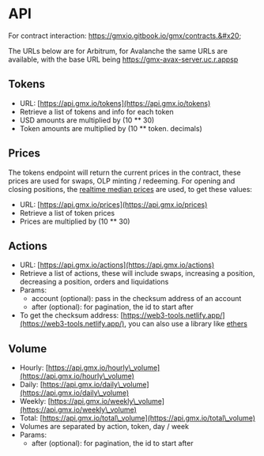 # API

For contract interaction: https://gmxio.gitbook.io/gmx/contracts.&#x20;

The URLs below are for Arbitrum, for Avalanche the same URLs are available, with the base URL being https://gmx-avax-server.uc.r.appsp



## **Tokens**

* URL: [https://api.gmx.io/tokens](https://api.gmx.io/tokens)
* Retrieve a list of tokens and info for each token
* USD amounts are multiplied by (10 \*\* 30)
* Token amounts are multiplied by (10 \*\* token. decimals)

## **Prices**

The tokens endpoint will return the current prices in the contract, these prices are used for swaps, OLP minting / redeeming. For opening and closing positions, the [realtime median prices](https://gmx-io.notion.site/GMX-Technical-Overview-47fc5ed832e243afb9e97e8a4a036353) are used, to get these values:

* URL: [https://api.gmx.io/prices](https://api.gmx.io/prices)
* Retrieve a list of token prices
* Prices are multiplied by (10 \*\* 30)

## **Actions**

* URL: [https://api.gmx.io/actions](https://api.gmx.io/actions)
* Retrieve a list of actions, these will include swaps, increasing a position, decreasing a position, orders and liquidations
* Params:
  * account (optional): pass in the checksum address of an account
  * after (optional): for pagination, the id to start after
* To get the checksum address: [https://web3-tools.netlify.app/](https://web3-tools.netlify.app/), you can also use a library like [ethers](https://docs.ethers.io/v5/)

## **Volume**

* Hourly: [https://api.gmx.io/hourly\_volume](https://api.gmx.io/hourly\_volume)
* Daily: [https://api.gmx.io/daily\_volume](https://api.gmx.io/daily\_volume)
* Weekly: [https://api.gmx.io/weekly\_volume](https://api.gmx.io/weekly\_volume)
* Total: [https://api.gmx.io/total\_volume](https://api.gmx.io/total\_volume)
* Volumes are separated by action, token, day / week
* Params:
  * after (optional): for pagination, the id to start after
